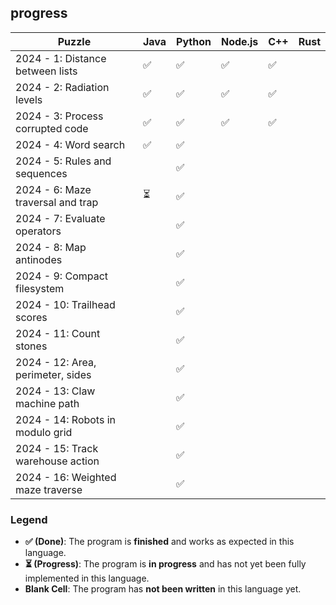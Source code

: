 ## progress

| Puzzle                            | Java | Python | Node.js | C++ | Rust |
|-----------------------------------|------|--------|---------|-----|---------|
| 2024 - 1: Distance between lists  | ✅   | ✅     |  ✅     | ✅  |         |
| 2024 - 2: Radiation levels        | ✅   | ✅     |  ✅     | ✅  |         |
| 2024 - 3: Process corrupted code  | ✅   | ✅     |  ✅     | ✅  |         |
| 2024 - 4: Word search             | ✅   | ✅     |         |     |         |
| 2024 - 5: Rules and sequences     |      | ✅     |         |     |         |
| 2024 - 6: Maze traversal and trap | ⏳   | ✅     |         |     |         |
| 2024 - 7: Evaluate operators      |      | ✅     |         |     |         |
| 2024 - 8: Map antinodes           |      | ✅     |         |     |         |
| 2024 - 9: Compact filesystem      |      | ✅     |         |     |         |
| 2024 - 10: Trailhead scores       |      | ✅     |         |     |         |
| 2024 - 11: Count stones           |      | ✅     |         |     |         |
| 2024 - 12: Area, perimeter, sides |      | ✅     |         |     |         |
| 2024 - 13: Claw machine path      |      | ✅     |         |     |         |
| 2024 - 14: Robots in modulo grid  |      | ✅     |         |     |         |
| 2024 - 15: Track warehouse action |      | ✅     |         |     |         |
| 2024 - 16: Weighted maze traverse |      | ✅     |         |     |         |

### Legend

- **✅ (Done)**: The program is **finished** and works as expected in this language.
- **⏳ (Progress)**: The program is **in progress** and has not yet been fully implemented in this language.
- **Blank Cell**: The program has **not been written** in this language yet.
